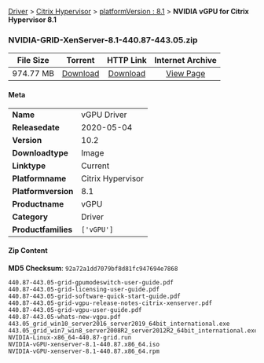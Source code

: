 
[Driver](/README.md)  >  [Citrix Hypervisor](/index/Driver/Citrix_Hypervisor.md)  >  [platformVersion : 8.1](/index/Driver/Citrix_Hypervisor/8.1.md)  >  **NVIDIA vGPU for Citrix Hypervisor 8.1**


### NVIDIA-GRID-XenServer-8.1-440.87-443.05.zip

| **File Size** | **Torrent**  | **HTTP Link** | **Internet Archive** |
|:-------------:|:------------:|:-------------:|:--------------------:|
| 974.77 MB |  [Download](https://archive.org/download/nvgpu_NVIDIA-GRID-XenServer-8.1-440.87-443.05.zip/nvgpu_NVIDIA-GRID-XenServer-8.1-440.87-443.05.zip_archive.torrent)       | [Download](https://archive.org/compress/nvgpu_NVIDIA-GRID-XenServer-8.1-440.87-443.05.zip) | [View Page](https://archive.org/details/nvgpu_NVIDIA-GRID-XenServer-8.1-440.87-443.05.zip)       |

#### Meta

<table>
<tr><td><strong>Name</strong></td><td>vGPU Driver</td></tr>
<tr><td><strong>Releasedate</strong></td><td>2020-05-04</td></tr>
<tr><td><strong>Version</strong></td><td>10.2</td></tr>
<tr><td><strong>Downloadtype</strong></td><td>Image</td></tr>
<tr><td><strong>Linktype</strong></td><td>Current</td></tr>
<tr><td><strong>Platformname</strong></td><td>Citrix Hypervisor</td></tr>
<tr><td><strong>Platformversion</strong></td><td>8.1</td></tr>
<tr><td><strong>Productname</strong></td><td>vGPU</td></tr>
<tr><td><strong>Category</strong></td><td>Driver</td></tr>
<tr><td><strong>Productfamilies</strong></td><td><code>['vGPU']</code></td></tr>
</table>

#### Zip Content

**MD5 Checksum**: `92a72a1dd7079bf8d81fc947694e7868`

```text
440.87-443.05-grid-gpumodeswitch-user-guide.pdf
440.87-443.05-grid-licensing-user-guide.pdf
440.87-443.05-grid-software-quick-start-guide.pdf
440.87-443.05-grid-vgpu-release-notes-citrix-xenserver.pdf
440.87-443.05-grid-vgpu-user-guide.pdf
440.87-443.05-whats-new-vgpu.pdf
443.05_grid_win10_server2016_server2019_64bit_international.exe
443.05_grid_win7_win8_server2008R2_server2012R2_64bit_international.exe
NVIDIA-Linux-x86_64-440.87-grid.run
NVIDIA-vGPU-xenserver-8.1-440.87.x86_64.iso
NVIDIA-vGPU-xenserver-8.1-440.87.x86_64.rpm
```
